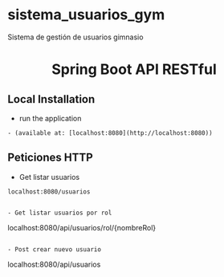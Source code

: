 # sistema_usuarios_gym
Sistema de gestión de usuarios gimnasio 



<h1 align="center">Spring Boot API RESTful</h1>


## Local Installation

- run the application  

 ```
- (available at: [localhost:8080](http://localhost:8080))

  ```

## Peticiones HTTP

  - Get listar usuarios

  ```
  localhost:8080/usuarios
  

  - Get listar usuarios por rol

  ```

  localhost:8080/api/usuarios/rol/{nombreRol}

  ```
  
  - Post crear nuevo usuario

  ```
 localhost:8080/api/usuarios
 
  ```

